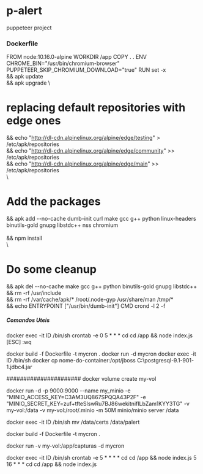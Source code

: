 # p-alert

puppeteer project


### Dockerfile ####

FROM node:10.16.0-alpine
WORKDIR /app
COPY . .
ENV CHROME_BIN="/usr/bin/chromium-browser"\
    PUPPETEER_SKIP_CHROMIUM_DOWNLOAD="true"
RUN set -x \
  && apk update \
  && apk upgrade \
  # replacing default repositories with edge ones
  && echo "http://dl-cdn.alpinelinux.org/alpine/edge/testing" > /etc/apk/repositories \
  && echo "http://dl-cdn.alpinelinux.org/alpine/edge/community" >> /etc/apk/repositories \
  && echo "http://dl-cdn.alpinelinux.org/alpine/edge/main" >> /etc/apk/repositories \
  \
  # Add the packages
  && apk add --no-cache dumb-init curl make gcc g++ python linux-headers binutils-gold gnupg libstdc++ nss chromium \
  \
  && npm install \
  \
  # Do some cleanup
  && apk del --no-cache make gcc g++ python binutils-gold gnupg libstdc++ \
  && rm -rf /usr/include \
  && rm -rf /var/cache/apk/* /root/.node-gyp /usr/share/man /tmp/* \
  && echo
ENTRYPOINT ["/usr/bin/dumb-init"]
CMD crond -l 2 -f

##### Comandos Uteis #####
docker exec -it ID /bin/sh
crontab -e
0 5 * * * cd cd /app && node index.js
[ESC]
:wq

docker build -f Dockerfile -t mycron .
docker run -d mycron
docker exec -it ID /bin/sh
docker cp nome-do-container:/opt/jboss C:\postgresql-9.1-901-1.jdbc4.jar



######################
docker volume create my-vol

docker run -d -p 9000:9000 --name my_minio 
-e "MINIO_ACCESS_KEY=C3AM3UQ867SPQQA43P2F" -e "MINIO_SECRET_KEY=zuf+tfteSlswRu7BJ86wekitnifILbZam1KYY3TG" 
-v my-vol:/data -v my-vol:/root/.minio -m 50M minio/minio server /data

docker exec -it ID /bin/sh
mv /data/certs /data/palert

docker build -f Dockerfile -t mycron .

docker run -v my-vol:/app/capturas -d mycron

docker exec -it ID /bin/sh
crontab -e
5	*	*	*	*	cd cd /app && node index.js
5	16	*	*	*	cd cd /app && node index.js